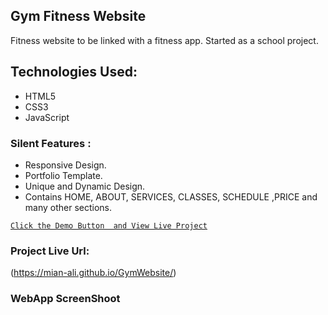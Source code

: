 ## Gym Fitness Website

Fitness website to be linked with a fitness app. Started as a school project.

## Technologies Used:

* HTML5
* CSS3
* JavaScript

### Silent Features :

* Responsive Design.
* Portfolio Template.
* Unique and Dynamic Design.
* Contains HOME, ABOUT, SERVICES, CLASSES, SCHEDULE ,PRICE and many other sections.


[`Click the Demo Button  and View Live Project`](https://mian-ali.github.io/GymWebsite/)


### Project Live Url:

(https://mian-ali.github.io/GymWebsite/)

### WebApp ScreenShoot
